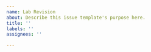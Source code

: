 ```yaml
---
name: Lab Revision
about: Describe this issue template's purpose here.
title: ''
labels: ''
assignees: ''

---
```



